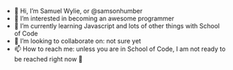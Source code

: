 - 👋 Hi, I’m Samuel Wylie, or @samsonhumber
- 👀 I’m interested in becoming an awesome programmer
- 🌱 I’m currently learning Javascript and lots of other things with School of Code
- 💞️ I’m looking to collaborate on: not sure yet
- 📫 How to reach me: unless you are in School of Code, I am not ready to be reached right now 🙁

<!---
samsonhumber/samsonhumber is a ✨ special ✨ repository because its `README.md` (this file) appears on your GitHub profile.
You can click the Preview link to take a look at your changes.
--->
